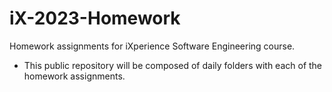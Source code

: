 # iX-2023-Homework
Homework assignments for iXperience Software Engineering course.

- This public repository will be composed of daily folders with each of the homework assignments.